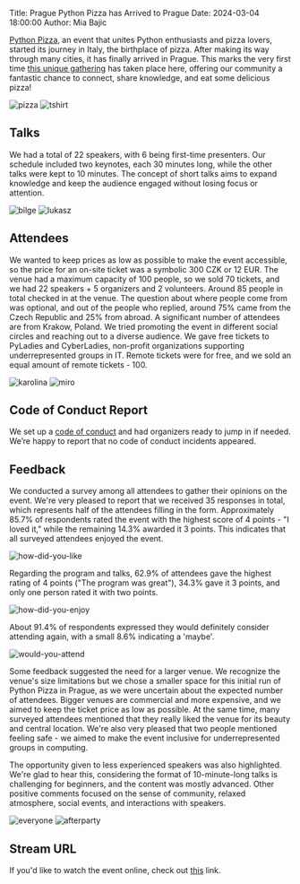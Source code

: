 Title: Prague Python Pizza has Arrived to Prague
Date: 2024-03-04 18:00:00
Author: Mia Bajic

[Python Pizza](https://python.pizza/), an event that unites Python enthusiasts and pizza lovers, started its journey in Italy, the birthplace of pizza. After making its way through many cities, it has finally arrived in Prague. 
This marks the very first time [this unique gathering](https://prague.python.pizza/) has taken place here, offering our community a fantastic chance to connect, share knowledge, and eat some delicious pizza!

![pizza]({static}/images/ppp/pizza.jpeg)
![tshirt]({static}/images/ppp/tshirt.jpeg)


## Talks
We had a total of 22 speakers, with 6 being first-time presenters. Our schedule included two keynotes, each 30 minutes long, while the other talks were kept to 10 minutes. The concept of short talks aims to expand knowledge and keep the audience engaged without losing focus or attention.

![bilge]({static}/images/ppp/bilge.jpeg)
![lukasz]({static}/images/ppp/lukasz.jpeg)


## Attendees 
We wanted to keep prices as low as possible to make the event accessible, so the price for an on-site ticket was a symbolic 300 CZK or 12 EUR.
The venue had a maximum capacity of 100 people, so we sold 70 tickets, and we had 22 speakers + 5 organizers and 2 volunteers. Around 85 people in total checked in at the venue. The question about where people come from was optional, and out of the people who replied, around 75% came from the Czech Republic and 25% from abroad. A significant number of attendees are from Krakow, Poland.
We tried promoting the event in different social circles and reaching out to a diverse audience. We gave free tickets to PyLadies and CyberLadies, non-profit organizations supporting underrepresented groups in IT.
Remote tickets were for free, and we sold an equal amount of remote tickets - 100.

![karolina]({static}/images/ppp/karolina.jpeg)
![miro]({static}/images/ppp/miro.jpeg)

## Code of Conduct Report
We set up a [code of conduct](https://prague.python.pizza/#coc) and had organizers ready to jump in if needed. We’re happy to report that no code of conduct incidents appeared.

## Feedback
We conducted a survey among all attendees to gather their opinions on the event. We're very pleased to report that we received 35 responses in total, which represents half of the attendees filling in the form.
Approximately 85.7% of respondents rated the event with the highest score of 4 points - "I loved it," while the remaining 14.3% awarded it 3 points. This indicates that all surveyed attendees enjoyed the event.

![how-did-you-like]({static}/images/ppp/how-did-you-like.png)

Regarding the program and talks, 62.9% of attendees gave the highest rating of 4 points ("The program was great"), 34.3% gave it 3 points, and only one person rated it with two points.

![how-did-you-enjoy]({static}/images/ppp/how-did-you-enjoy.png)


About 91.4% of respondents expressed they would definitely consider attending again, with a small 8.6% indicating a 'maybe'.

![would-you-attend]({static}/images/ppp/would-you-attend.png)

Some feedback suggested the need for a larger venue. We recognize the venue's size limitations but we chose a smaller space for this initial run of Python Pizza in Prague, as we were uncertain about the expected number of attendees. Bigger venues are commercial and more expensive, and we aimed to keep the ticket price as low as possible.
At the same time, many surveyed attendees mentioned that they really liked the venue for its beauty and central location.
We're also very pleased that two people mentioned feeling safe - we aimed to make the event inclusive for underrepresented groups in computing.

The opportunity given to less experienced speakers was also highlighted. We're glad to hear this, considering the format of 10-minute-long talks is challenging for beginners, and the content was mostly advanced.
Other positive comments focused on the sense of community, relaxed atmosphere, social events, and interactions with speakers.

![everyone]({static}/images/ppp/everyone.jpeg)
![afterparty]({static}/images/ppp/afterparty.jpeg)

## Stream URL 
If you'd like to watch the event online, check out [this](https://www.youtube.com/watch?v=KdFXjYURlws) link.
